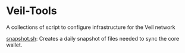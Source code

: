 # Veil-Tools
A collections of script to configure infrastructure for the Veil network 

[snapshot.sh](https://github.com/Veil-Project/Veil-Tools/blob/master/snapshot.md): Creates a daily snapshot of files needed to sync the core wallet.
